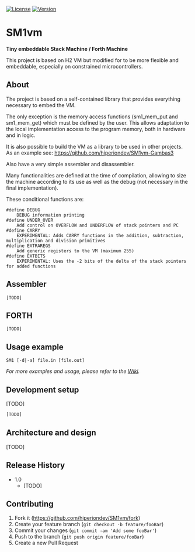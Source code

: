  [![License](https://img.shields.io/badge/licence-GPLv3-blue.svg?style=flat)](https://github.com/hiperiondev/SM1vm/blob/master/LICENSE) [![Version](https://img.shields.io/badge/version-v1.0-blue.svg)](https://github.com/hiperiondev/SM1vm/)
# SM1vm
 **Tiny embeddable Stack Machine / Forth Machine**

This project is based on H2 VM but modified for to be more flexible and embeddable, especially on constrained microcontrollers.

## About
The project is based on a self-contained library that provides everything necessary to embed the VM.  

The only exception is the memory access functions (sm1_mem_put and sm1_mem_get) which must be defined by the user. This allows adaptation to the local implementation access to the program memory, both in hardware and in logic.

It is also possible to build the VM as a library to be used in other projects. As an example see: <https://github.com/hiperiondev/SM1vm-Gambas3>

Also have a very simple assembler and disassembler.

Many functionalities are defined at the time of compilation, allowing to size the machine according to its use as well as the debug (not necessary in the final implementation).
  
These conditional functions are:  
```
#define DEBUG  
    DEBUG information printing  
#define UNDER_OVER  
    Add control on OVERFLOW and UNDERFLOW of stack pointers and PC  
#define CARRY  
    EXPERIMENTAL: Adds CARRY functions in the addition, subtraction, multiplication and division primitives  
#define EXTRAREGS  
    Add generic registers to the VM (maximum 255)  
#define EXTBITS  
    EXPERIMENTAL: Uses the -2 bits of the delta of the stack pointers for added functions
```

## Assembler
```
[TODO]
```
## FORTH
```
[TODO]
```

## Usage example
```
SM1 [-d|-a] file.in [file.out]
```

_For more examples and usage, please refer to the [Wiki][wiki]._

## Development setup

[TODO]
```sh
[TODO]
```
## Architecture and design
[TODO]
## Release History

* 1.0
    * [TODO]

## Contributing

1. Fork it (<https://github.com/hiperiondev/SM1vm/fork>)
2. Create your feature branch (`git checkout -b feature/fooBar`)
3. Commit your changes (`git commit -am 'Add some fooBar'`)
4. Push to the branch (`git push origin feature/fooBar`)
5. Create a new Pull Request

<!-- Markdown link & img dfn's -->
[wiki]: https://github.com/yourname/yourproject/wiki
